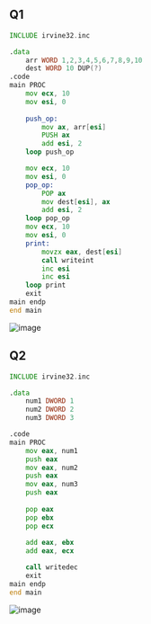 ## Q1
```asm
INCLUDE irvine32.inc

.data
	arr WORD 1,2,3,4,5,6,7,8,9,10
	dest WORD 10 DUP(?)
.code
main PROC
	mov ecx, 10
	mov esi, 0
	
	push_op:
		mov ax, arr[esi]
		PUSH ax
		add esi, 2
	loop push_op

	mov ecx, 10
	mov esi, 0
	pop_op:
		POP ax
		mov dest[esi], ax
		add esi, 2
	loop pop_op
	mov ecx, 10
	mov esi, 0
	print:
		movzx eax, dest[esi]
		call writeint
		inc esi
		inc esi
	loop print
	exit
main endp
end main
```
![image](https://github.com/user-attachments/assets/0f3d7534-552b-4130-bcd8-7d83cf144733)
## Q2
```asm
INCLUDE irvine32.inc

.data
	num1 DWORD 1
	num2 DWORD 2
	num3 DWORD 3

.code
main PROC
	mov eax, num1
	push eax
	mov eax, num2
	push eax
	mov eax, num3
	push eax
	
	pop eax
	pop ebx
	pop ecx
	
	add eax, ebx
	add eax, ecx

	call writedec
	exit
main endp
end main
```
![image](https://github.com/user-attachments/assets/ba63236d-8010-46e9-b458-0c2666a20a46)

